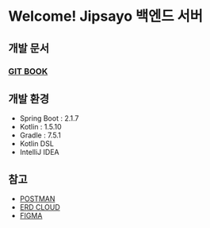 # Welcome! Jipsayo 백엔드 서버

## 개발 문서

### [GIT BOOK](https://krescere.gitbook.io/jipsayo-backend/)

## 개발 환경

* Spring Boot : 2.1.7
* Kotlin : 1.5.10
* Gradle : 7.5.1
* Kotlin DSL
* IntelliJ IDEA

## 참고

* [POSTMAN](https://wm-chaegang.postman.co/workspace/roongang\~5fdacef4-6989-4939-87ec-78d111ab3aec/collection/14335279-12c617dd-8c4e-415c-b4d6-f9d6c2503745?action=share\&creator=14335279)
* [ERD CLOUD](https://www.erdcloud.com/d/XevEEs8jkJNrqHtSX)
* [FIGMA](https://www.figma.com/file/OnGIlzZsVOFsJoXa2GxMQi/gdgd?node-id=0%3A1\&t=MSdZCBqPUi9C5DYt-0)
